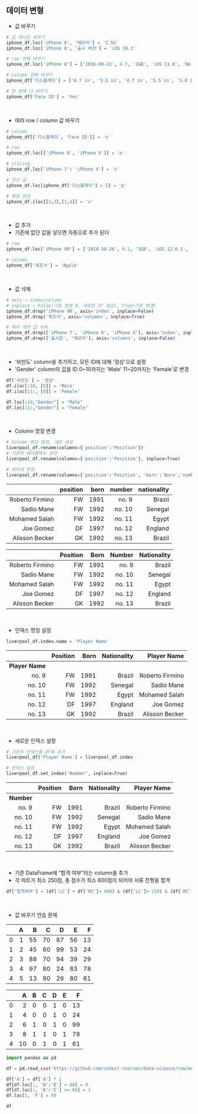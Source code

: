 <h2>데이터 변형</h2>

* 값 바꾸기

```python
# 값 하나만 바꾸기
iphone_df.loc['iPhone 8', '메모리'] = '2.5G'
iphone_df.loc['iPhone 8', '출시 버전'] = 'iOS 10.3'

# row 전체 바꾸기
iphone_df.loc['iPhone 8'] = ['2016-09-22', 4.7, '2GB', 'iOS 11.0', 'No']

# column 전체 바꾸기
iphone_df['디스플레이'] = ['4.7 in', '5.5 in', '4.7 in', '5.5 in', '5.8 in', '5.8 in', '6.5 in']

# 한 번에 다 바꾸기
iphone_df['Face ID'] = 'Yes'
```

<br/>

* 여러 row / column 값 바꾸기

```python
# column
iphone_df[['디스플레이', 'Face ID']] = 'x'

# row
iphone_df.loc[['iPhone 8', 'iPhone X']] = 'o'

# slicing
iphone_df.loc['iPhone 7': 'iPhone X'] = 'o'

# 조건 값
iphone_df.loc[iphone_df['디스플레이'] > 5] = 'p'

# 특정 위치
iphone_df.iloc[[1,3],[1,4]] = 'v'
```

<br/>

* 값 추가 
* 기존에 없던 값을 넣으면 자동으로 추가 된다

```python
# row
iphone_df.loc['iPhone XR'] = ['2018-10-26', 6.1, '3GB', 'iOS 12.0.1', 'Yes']

# column
iphone_df['제조사'] = 'Apple'
```

<br/>

* 값 삭제

```python
# axis → index/colums
# inplace → False(기존 변경 X, 새로운 df 생성), True(기존 변경)
iphone_df.drop('iPhone XR', axis='index', inplace=False)
iphone_df.drop('제조사', axis='columns', inplace=True)

# 여러 개의 값 삭제
iphone_df.drop(['iPhone 7', 'iPhone 8', 'iPhone X'], axis='index', inplace=False)
iphone_df.drop(['출시일', '메모리'], axis='columns', inplace=False)
```

<br/>

* '비만도' column을 추가하고, 모든 ID에 대해 '정상'으로 설정
* 'Gender' column의 값을 ID 0~10까지는 'Male' 11~20까지는 'Female'로 변경

```python
df['비만도'] = '정상'
df.iloc[:10, [0]] = 'Male'
df.iloc[11:, [0]] = 'Female'

df.loc[:10,"Gender"] = "Male"
df.loc[11:,"Gender"] = "Female"
```

<br/>

* Column 명칭 변경

```python
# Column 명칭 변경, 새로 생성
liverpool_df.rename(columns={'position':'Position'})
# 기존의 테이블에서 변경
liverpool_df.rename(columns={'position':'Position'}, inplace=True)

# 여러개 변경
liverpool_df.rename(columns={'position':'Position', 'born':'Born','number':'Number','nationality':'Nationality'}, inplace=True)
```

|                 | position | born | number | nationality |
| --------------: | -------: | ---: | -----: | ----------: |
| Roberto Firmino |       FW | 1991 |  no. 9 |      Brazil |
|      Sadio Mane |       FW | 1992 | no. 10 |     Senegal |
|   Mohamed Salah |       FW | 1992 | no. 11 |       Egypt |
|       Joe Gomez |       DF | 1997 | no. 12 |     England |
|  Alisson Becker |       GK | 1992 | no. 13 |      Brazil |

|                 | Position | Born | Number | Nationality |
| --------------: | -------: | ---: | -----: | ----------: |
| Roberto Firmino |       FW | 1991 |  no. 9 |      Brazil |
|      Sadio Mane |       FW | 1992 | no. 10 |     Senegal |
|   Mohamed Salah |       FW | 1992 | no. 11 |       Egypt |
|       Joe Gomez |       DF | 1997 | no. 12 |     England |
|  Alisson Becker |       GK | 1992 | no. 13 |      Brazil |

<br/>

* 인덱스 명칭 설정

```python
liverpool_df.index.name = 'Player Name'
```

|                 | Position | Born | Nationality |     Player Name |
| --------------: | -------: | ---: | ----------: | --------------: |
| **Player Name** |          |      |             |                 |
|           no. 9 |       FW | 1991 |      Brazil | Roberto Firmino |
|          no. 10 |       FW | 1992 |     Senegal |      Sadio Mane |
|          no. 11 |       FW | 1992 |       Egypt |   Mohamed Salah |
|          no. 12 |       DF | 1997 |     England |       Joe Gomez |
|          no. 13 |       GK | 1992 |      Brazil |  Alisson Becker |

<br/>

* 새로운 인덱스 설정

```python
# 기존의 인덱스를 df에 추가
liverpool_df['Player Name'] = liverpool_df.index

# 인덱스 설정
liverpool_df.set_index('Number', inplace=True)
```

|            | Position | Born | Nationality |     Player Name |
| ---------: | -------: | ---: | ----------: | --------------: |
| **Number** |          |      |             |                 |
|      no. 9 |       FW | 1991 |      Brazil | Roberto Firmino |
|     no. 10 |       FW | 1992 |     Senegal |      Sadio Mane |
|     no. 11 |       FW | 1992 |       Egypt |   Mohamed Salah |
|     no. 12 |       DF | 1997 |     England |       Joe Gomez |
|     no. 13 |       GK | 1992 |      Brazil |  Alisson Becker |

<br/>

* 기존 DataFrame에 “합격 여부”라는 column을 추가
* 각 파트가 최소 250점, 총 점수가 최소 600점이 되어야 서류 전형을 합격

```python
df['합격여부'] = (df['LC'] + df['RC']> 600) & (df['LC']> 250) & (df['RC']>250)
```

<br/>

* 값 바꾸기 연습 문제

|      |    A |    B |    C |    D |    E |    F |
| ---: | ---: | ---: | ---: | ---: | ---: | ---: |
|    0 |    1 |   55 |   70 |   87 |   56 |   13 |
|    1 |    2 |   45 |   60 |   99 |   53 |   24 |
|    2 |    3 |   88 |   70 |   94 |   39 |   29 |
|    3 |    4 |   97 |   80 |   24 |   83 |   78 |
|    4 |    5 |   13 |   90 |   26 |   80 |   61 |

|      |    A |    B |    C |    D |    E |    F |
| ---: | ---: | ---: | ---: | ---: | ---: | ---: |
|    0 |    2 |    0 |    0 |    1 |    0 |   13 |
|    1 |    4 |    0 |    0 |    1 |    0 |   24 |
|    2 |    6 |    1 |    0 |    1 |    0 |   99 |
|    3 |    8 |    1 |    1 |    0 |    1 |   78 |
|    4 |   10 |    0 |    1 |    0 |    1 |   61 |

```python
import pandas as pd

df = pd.read_csv('https://github.com/codeit-courses/data-science/raw/master/Puzzle_before.csv')

df['A'] = df['A'] * 2
df[df.loc[:, 'B':'E'] < 80] = 0
df[df.loc[:, 'B':'E'] >= 80] = 1
df.loc[2, 'F'] = 99

df
```

